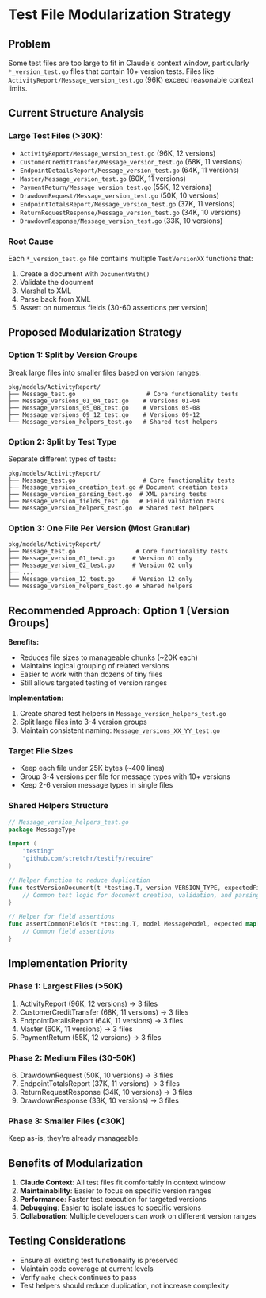 # Test File Modularization Strategy

## Problem
Some test files are too large to fit in Claude's context window, particularly `*_version_test.go` files that contain 10+ version tests. Files like `ActivityReport/Message_version_test.go` (96K) exceed reasonable context limits.

## Current Structure Analysis

### Large Test Files (>30K):
- `ActivityReport/Message_version_test.go` (96K, 12 versions)
- `CustomerCreditTransfer/Message_version_test.go` (68K, 11 versions) 
- `EndpointDetailsReport/Message_version_test.go` (64K, 11 versions)
- `Master/Message_version_test.go` (60K, 11 versions)
- `PaymentReturn/Message_version_test.go` (55K, 12 versions)
- `DrawdownRequest/Message_version_test.go` (50K, 10 versions)
- `EndpointTotalsReport/Message_version_test.go` (37K, 11 versions)
- `ReturnRequestResponse/Message_version_test.go` (34K, 10 versions)
- `DrawdownResponse/Message_version_test.go` (33K, 10 versions)

### Root Cause
Each `*_version_test.go` file contains multiple `TestVersionXX` functions that:
1. Create a document with `DocumentWith()`
2. Validate the document
3. Marshal to XML
4. Parse back from XML
5. Assert on numerous fields (30-60 assertions per version)

## Proposed Modularization Strategy

### Option 1: Split by Version Groups
Break large files into smaller files based on version ranges:

```
pkg/models/ActivityReport/
├── Message_test.go                    # Core functionality tests
├── Message_versions_01_04_test.go    # Versions 01-04
├── Message_versions_05_08_test.go    # Versions 05-08  
├── Message_versions_09_12_test.go    # Versions 09-12
└── Message_version_helpers_test.go   # Shared test helpers
```

### Option 2: Split by Test Type
Separate different types of tests:

```
pkg/models/ActivityReport/
├── Message_test.go                   # Core functionality tests
├── Message_version_creation_test.go # Document creation tests
├── Message_version_parsing_test.go  # XML parsing tests
├── Message_version_fields_test.go   # Field validation tests
└── Message_version_helpers_test.go  # Shared test helpers
```

### Option 3: One File Per Version (Most Granular)
```
pkg/models/ActivityReport/
├── Message_test.go                 # Core functionality tests
├── Message_version_01_test.go     # Version 01 only
├── Message_version_02_test.go     # Version 02 only
├── ...
├── Message_version_12_test.go     # Version 12 only
└── Message_version_helpers_test.go # Shared helpers
```

## Recommended Approach: Option 1 (Version Groups)

**Benefits:**
- Reduces file sizes to manageable chunks (~20K each)
- Maintains logical grouping of related versions
- Easier to work with than dozens of tiny files
- Still allows targeted testing of version ranges

**Implementation:**
1. Create shared test helpers in `Message_version_helpers_test.go`
2. Split large files into 3-4 version groups
3. Maintain consistent naming: `Message_versions_XX_YY_test.go`

### Target File Sizes
- Keep each file under 25K bytes (~400 lines)
- Group 3-4 versions per file for message types with 10+ versions
- Keep 2-6 version message types in single files

### Shared Helpers Structure
```go
// Message_version_helpers_test.go
package MessageType

import (
    "testing"
    "github.com/stretchr/testify/require"
)

// Helper function to reduce duplication
func testVersionDocument(t *testing.T, version VERSION_TYPE, expectedFields map[string]interface{}) {
    // Common test logic for document creation, validation, and parsing
}

// Helper for field assertions
func assertCommonFields(t *testing.T, model MessageModel, expected map[string]interface{}) {
    // Common field assertions
}
```

## Implementation Priority

### Phase 1: Largest Files (>50K)
1. ActivityReport (96K, 12 versions) → 3 files
2. CustomerCreditTransfer (68K, 11 versions) → 3 files  
3. EndpointDetailsReport (64K, 11 versions) → 3 files
4. Master (60K, 11 versions) → 3 files
5. PaymentReturn (55K, 12 versions) → 3 files

### Phase 2: Medium Files (30-50K)
6. DrawdownRequest (50K, 10 versions) → 3 files
7. EndpointTotalsReport (37K, 11 versions) → 3 files
8. ReturnRequestResponse (34K, 10 versions) → 3 files
9. DrawdownResponse (33K, 10 versions) → 3 files

### Phase 3: Smaller Files (<30K)
Keep as-is, they're already manageable.

## Benefits of Modularization

1. **Claude Context**: All test files fit comfortably in context window
2. **Maintainability**: Easier to focus on specific version ranges
3. **Performance**: Faster test execution for targeted versions
4. **Debugging**: Easier to isolate issues to specific versions
5. **Collaboration**: Multiple developers can work on different version ranges

## Testing Considerations

- Ensure all existing test functionality is preserved
- Maintain code coverage at current levels
- Verify `make check` continues to pass
- Test helpers should reduce duplication, not increase complexity